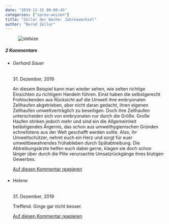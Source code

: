 ```yaml
---
date: "2019-12-31 06:00:45"
categories: ["spreu-weizen"]
title: "Zeller der Woche: Jahreswechsel"
author: "Bernd Zeller"
---
```



<figure>
<img src="https://www.publicomag.com/wp-content/uploads/2019/12/Jahreswechsel.jpg" alt=stdsize>
</figure>


<!--more-->
<h5 class="comments-h">
2 Kommentare </h5>
<ul class="commentlist">
<li class="comment even thread-even depth-1 clearfix" id="li-comment-26553">
<h6 class="author">Gerhard Sauer</h6> <span class="date">31. Dezember, 2019</span>



An diesem Beispiel kann man wieder sehen, wie selten richtige Einsichten zu richtigem Handeln führen. Einst haben die selbstgerecht Frohlockenden aus Rücksicht auf die Umwelt ihre embryonalen Zellhaufen abgetrieben, aber nicht daran gedacht, ihren eigenen Zellhaufen umweltverträglich zu beseitigen. Doch ihre Zellhaufen unterscheiden sich von embryonalen nur durch die Größe. Große Haufen stinken jedoch mehr und sind ein die Allgemeinheit belästigendes Ärgernis, das schon aus umwelthygienischen Gründen schnellstens aus der Welt geschafft werden sollte. Also, ihr Umweltschützer, nehmt euch ein Herz und sorgt für euer umweltbewahrendes frühableben durch Spätabtreibung. Die Abtreibungsärzte helfen euch dabei gerne, klagen sie doch schon länger über durch die Pille verursachte Umsatzrückgänge ihres blutigen Gewerbes.

<a rel="nofollow" class="comment-reply-link" href="#comment-26553" data-commentid="26553" data-postid="10250" data-belowelement="comment-26553" data-respondelement="respond" data-replyto="Antworte auf Gerhard Sauer" aria-label="Antworte auf Gerhard Sauer">Auf diesen Kommentar reagieren</a> 


</li>
<li class="comment odd alt thread-odd thread-alt depth-1 clearfix" id="li-comment-26566">
<h6 class="author">Helene</h6> <span class="date">31. Dezember, 2019</span>



Treffend. Ginge gar nicht besser.

<a rel="nofollow" class="comment-reply-link" href="#comment-26566" data-commentid="26566" data-postid="10250" data-belowelement="comment-26566" data-respondelement="respond" data-replyto="Antworte auf Helene" aria-label="Antworte auf Helene">Auf diesen Kommentar reagieren</a> 


</li>
</ul>
